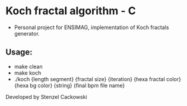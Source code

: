 # Koch fractal algorithm - C
* Personal project for ENSIMAG, implementation of Koch fractals generator.

## Usage:
 * make clean
 * make koch
 * ./koch {length segment} {fractal size} {iteration} {hexa fractal color} {hexa bg color} {string} {final bpm file name}


Developed by Stenzel Cackowski

